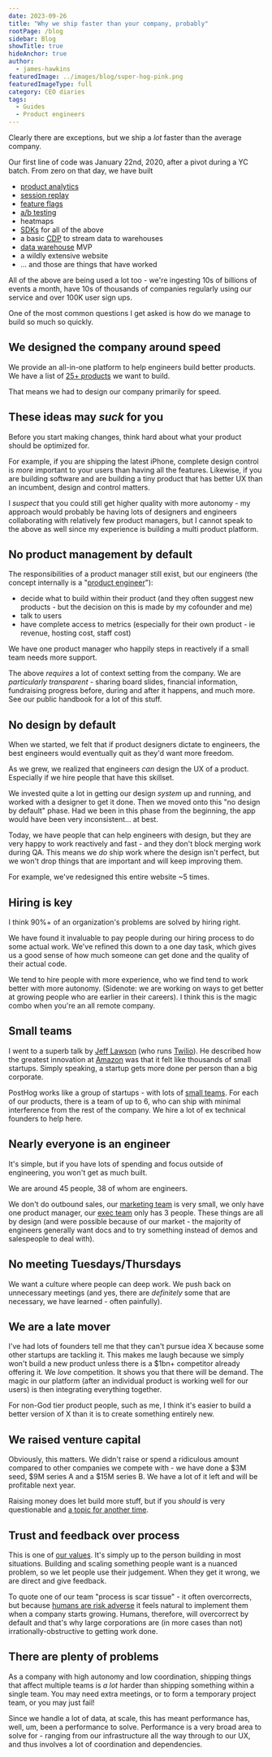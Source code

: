```yaml
---
date: 2023-09-26
title: "Why we ship faster than your company, probably"
rootPage: /blog
sidebar: Blog
showTitle: true
hideAnchor: true
author:
  - james-hawkins
featuredImage: ../images/blog/super-hog-pink.png
featuredImageType: full
category: CEO diaries
tags:
  - Guides
  - Product engineers
---
```


Clearly there are exceptions, but we ship a _lot_ faster than the average company.

Our first line of code was January 22nd, 2020, after a pivot during a YC batch. From zero on that day, we have built

* [product analytics](../product-analytics)
* [session replay](../session-replay)
* [feature flags](../feature-flags)
* [a/b testing](../ab-testing)
* heatmaps
* [SDKs](../docs/libraries) for all of the above
* a basic [CDP](../cdp) to stream data to warehouses
* [data warehouse](../docs/data-warehouse) MVP
* a wildly extensive website
* ... and those are things that have worked

All of the above are being used a lot too - we're ingesting 10s of billions of events a month, have 10s of thousands of companies regularly using our service and over 100K user sign ups.

One of the most common questions I get asked is how do we manage to build so much so quickly.

## We designed the company around speed

We provide an all-in-one platform to help engineers build better products. We have a list of [25+ products](../handbook/which-products) we want to build.

That means we had to design our company primarily for speed.

## These ideas may _suck_ for you

Before you start making changes, think hard about what your product should be optimized for.

For example, if you are shipping the latest iPhone, complete design control is _more_ important to your users than having all the features. Likewise, if you are building software and are building a tiny product that has better UX than an incumbent, design and control matters.

I _suspect_ that you could still get higher quality with more autonomy - my approach would probably be having lots of designers and engineers collaborating with relatively few product managers, but I cannot speak to the above as well since my experience is building a multi product platform.

## No product management by default

The responsibilities of a product manager still exist, but our engineers (the concept internally is a "[product engineer](what-is-a-product-engineer)"):

* decide what to build within their product (and they often suggest new products - but the decision on this is made by my cofounder and me)
* talk to users
* have complete access to metrics (especially for their own product - ie revenue, hosting cost, staff cost)

We have one product manager who happily steps in reactively if a small team needs more support.

The above _requires_ a lot of context setting from the company. We are _particularly transparent_ - sharing board slides, financial information, fundraising progress before, during and after it happens, and much more. See our public handbook for a lot of this stuff.

## No design by default

When we started, we felt that if product designers dictate to engineers, the best engineers would eventually quit as they'd want more freedom.

As we grew, we realized that engineers _can_ design the UX of a product. Especially if we hire people that have this skillset.

We invested quite a lot in getting our design _system_ up and running, and worked with a designer to get it done. Then we moved onto this "no design by default" phase. Had we been in this phase from the beginning, the app would have been very inconsistent... at best.

Today, we have people that can help engineers with design, but they are very happy to work reactively and fast - and they don't block merging work during QA. This means we _do_ ship work where the design isn't perfect, but we won't drop things that are important and will keep improving them.

For example, we've redesigned this entire website ~5 times.

## Hiring is key

I think 90%+ of an organization's problems are solved by hiring right.

We have found it invaluable to pay people during our hiring process to do some actual work. We've refined this down to a one day task, which gives us a good sense of how much someone can get done and the quality of their actual code.

We tend to hire people with more experience, who we find tend to work better with more autonomy. (Sidenote: we are working on ways to get better at growing people who are earlier in their careers). I think this is the magic combo when you're an all remote company.

## Small teams

I went to a superb talk by [Jeff Lawson](https://www.linkedin.com/in/jeffiel) (who runs [Twilio](https://twilio.com/)). He described how the greatest innovation at [Amazon](https://www.amazon.com/) was that it felt like thousands of small startups. Simply speaking, a startup gets more done per person than a big corporate.

PostHog works like a group of startups - with lots of [small teams](/handbook/company/small-teams). For each of our products, there is a team of up to 6, who can ship with minimal interference from the rest of the company. We hire a lot of ex technical founders to help here.

## Nearly everyone is an engineer

It's simple, but if you have lots of spending and focus outside of engineering, you won't get as much built.

We are around 45 people, 38 of whom are engineers.

We don't do outbound sales, our [marketing team](/handbook/small-teams/marketing) is very small, we only have one product manager, our [exec team](/handbook/small-teams/exec) only has 3 people. These things are all by design (and were possible because of our market - the majority of engineers generally want docs and to try something instead of demos and salespeople to deal with).

## No meeting Tuesdays/Thursdays

We want a culture where people can deep work. We push back on unnecessary meetings (and yes, there are _definitely_ some that are necessary, we have learned - often painfully).

## We are a late mover

I've had lots of founders tell me that they can't pursue idea X because some other startups are tackling it. This makes me laugh because we simply won't build a new product unless there is a $1bn+ competitor already offering it. We _love_ competition. It shows you that there will be demand. The magic in our platform (after an individual product is working well for our users) is then integrating everything together.

For non-God tier product people, such as me, I think it's easier to build a better version of X than it is to create something entirely new.

## We raised venture capital

Obviously, this matters. We didn't raise or spend a ridiculous amount compared to other companies we compete with - we have done a $3M seed, $9M series A and a $15M series B. We have a lot of it left and will be profitable next year.

Raising money does let build more stuff, but if you _should_ is very questionable and [a topic for another time](vc-or-bootstrap).

## Trust and feedback over process

This is one of [our values](/handbook/company/values). It's simply up to the person building in most situations. Building and scaling something people want is a nuanced problem, so we let people use their judgement. When they get it wrong, we are direct and give feedback.

To quote one of our team "process is scar tissue" - it often overcorrects, but because [humans are risk adverse](https://www.adamjuliangoldstein.com/blog/anxiety-algorithm/) it feels natural to implement them when a company starts growing. Humans, therefore, will overcorrect by default and that's why large corporations are (in more cases than not) irrationally-obstructive to getting work done.

## There are plenty of problems

As a company with high autonomy and low coordination, shipping things that affect multiple teams is _a lot_ harder than shipping something within a single team. You may need extra meetings, or to form a temporary project team, or you may just fail!

Since we handle a lot of data, at scale, this has meant performance has, well, um, been a performance to solve. Performance is a very broad area to solve for - ranging from our infrastructure all the way through to our UX, and thus involves a lot of coordination and dependencies.